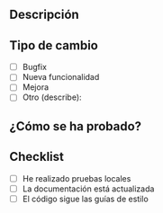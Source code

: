 ## Descripción

<!-- Explica brevemente los cambios realizados -->

## Tipo de cambio

- [ ] Bugfix
- [ ] Nueva funcionalidad
- [ ] Mejora
- [ ] Otro (describe):

## ¿Cómo se ha probado?

<!-- Describe los pasos para probar los cambios -->

## Checklist

- [ ] He realizado pruebas locales
- [ ] La documentación está actualizada
- [ ] El código sigue las guías de estilo